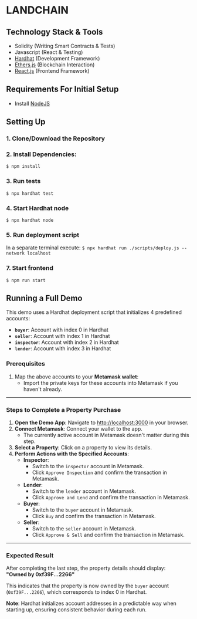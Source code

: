 # LANDCHAIN


## Technology Stack & Tools

- Solidity (Writing Smart Contracts & Tests)
- Javascript (React & Testing)
- [Hardhat](https://hardhat.org/) (Development Framework)
- [Ethers.js](https://docs.ethers.io/v5/) (Blockchain Interaction)
- [React.js](https://reactjs.org/) (Frontend Framework)

## Requirements For Initial Setup
- Install [NodeJS](https://nodejs.org/en/)

## Setting Up
### 1. Clone/Download the Repository

### 2. Install Dependencies:

`$ npm install`

### 3. Run tests
`$ npx hardhat test`

### 4. Start Hardhat node
`$ npx hardhat node`

### 5. Run deployment script
In a separate terminal execute:
`$ npx hardhat run ./scripts/deploy.js --network localhost`

### 7. Start frontend
`$ npm run start`

## Running a Full Demo

This demo uses a Hardhat deployment script that initializes 4 predefined accounts:

- **`buyer`**: Account with index 0 in Hardhat  
- **`seller`**: Account with index 1 in Hardhat  
- **`inspector`**: Account with index 2 in Hardhat  
- **`lender`**: Account with index 3 in Hardhat  

### Prerequisites

1. Map the above accounts to your **Metamask wallet**:
   - Import the private keys for these accounts into Metamask if you haven't already.

---

### Steps to Complete a Property Purchase

1. **Open the Demo App**: Navigate to [http://localhost:3000](http://localhost:3000) in your browser.  
1. **Connect Metamask**: Connect your wallet to the app.  
   - The currently active account in Metamask doesn't matter during this step.  
1. **Select a Property**: Click on a property to view its details.  
1. **Perform Actions with the Specified Accounts**:
   - **Inspector**:  
     - Switch to the `inspector` account in Metamask.  
     - Click `Approve Inspection` and confirm the transaction in Metamask.  
   - **Lender**:  
     - Switch to the `lender` account in Metamask.  
     - Click `Approve and Lend` and confirm the transaction in Metamask.  
   - **Buyer**:  
     - Switch to the `buyer` account in Metamask.  
     - Click `Buy` and confirm the transaction in Metamask.  
   - **Seller**:  
     - Switch to the `seller` account in Metamask.  
     - Click `Approve & Sell` and confirm the transaction in Metamask.  

---

### Expected Result

After completing the last step, the property details should display:  
**"Owned by 0xf39F...2266"**  

This indicates that the property is now owned by the `buyer` account (`0xf39F...2266`), which corresponds to index 0 in Hardhat.  

**Note**: Hardhat initializes account addresses in a predictable way when starting up, ensuring consistent behavior during each run. 
 
